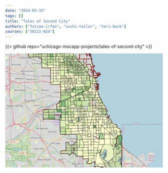 ```yaml
---
date: "2024-03-15"
tags: []
title: "Tales of Second City"
authors: ["fatima-irfan", "suchi-tailor", "tori-beck"]
courses: ["30122-W24"]
---
```


{{< github repo="uchicago-mscapp-projects/tales-of-second-city" >}}

![](feature.png)
